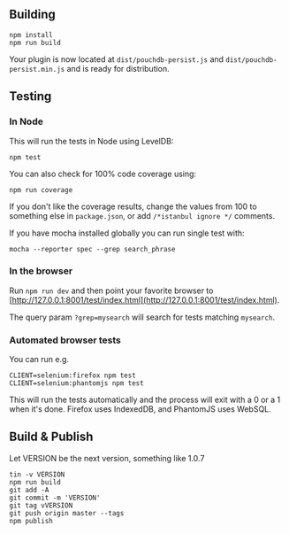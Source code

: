 
Building
----
    npm install
    npm run build

Your plugin is now located at `dist/pouchdb-persist.js` and `dist/pouchdb-persist.min.js` and is ready for distribution.

Testing
----

### In Node

This will run the tests in Node using LevelDB:

    npm test
    
You can also check for 100% code coverage using:

    npm run coverage

If you don't like the coverage results, change the values from 100 to something else in `package.json`, or add `/*istanbul ignore */` comments.


If you have mocha installed globally you can run single test with:
```
mocha --reporter spec --grep search_phrase
```

### In the browser

Run `npm run dev` and then point your favorite browser to [http://127.0.0.1:8001/test/index.html](http://127.0.0.1:8001/test/index.html).

The query param `?grep=mysearch` will search for tests matching `mysearch`.

### Automated browser tests

You can run e.g.

    CLIENT=selenium:firefox npm test
    CLIENT=selenium:phantomjs npm test

This will run the tests automatically and the process will exit with a 0 or a 1 when it's done. Firefox uses IndexedDB, and PhantomJS uses WebSQL.

Build & Publish
----
Let VERSION be the next version, something like 1.0.7

    tin -v VERSION
    npm run build
    git add -A
    git commit -m 'VERSION'
    git tag vVERSION
    git push origin master --tags
    npm publish
